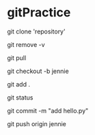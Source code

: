 # gitPractice

git clone 'repository'

git remove -v

git pull

git checkout -b jennie

git add .

git status

git commit -m "add hello.py"

git push origin jennie


